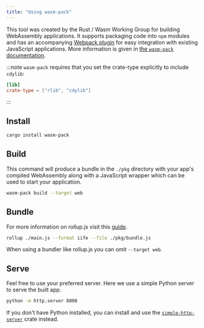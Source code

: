 ```yaml
---
title: "Using wasm-pack"
---
```


This tool was created by the Rust / Wasm Working Group for building WebAssembly applications. It supports packaging code into `npm` modules and has an accompanying [Webpack plugin](https://github.com/wasm-tool/wasm-pack-plugin) for easy integration with existing JavaScript applications. More information is given in [the `wasm-pack` documentation](https://rustwasm.github.io/docs/wasm-pack/introduction.html).

:::note
`wasm-pack` requires that you set the crate-type explicitly to include `cdylib`:

```toml
[lib]
crate-type = ["rlib", "cdylib"]
```

:::

## Install

```bash
cargo install wasm-pack
```

## Build

This command will produce a bundle in the `./pkg` directory with your app's compiled WebAssembly
along with a JavaScript wrapper which can be used to start your application.

```bash
wasm-pack build --target web
```

## Bundle

For more information on rollup.js visit this [guide](https://rollupjs.org/guide/en/#quick-start).

```bash
rollup ./main.js --format iife --file ./pkg/bundle.js
```

When using a bundler like rollup.js you can omit `--target web`.

## Serve

Feel free to use your preferred server. Here we use a simple Python server to serve the built app.

```bash
python -m http.server 8000
```

If you don't have Python installed, you can install and use the [`simple-http-server`](https://github.com/TheWaWaR/simple-http-server) crate instead.
